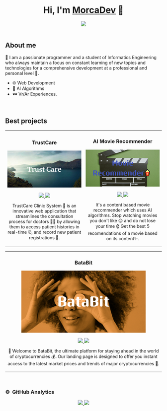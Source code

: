 <div align="center">
<h1 align="center">Hi, I'm <a href="https://www.instagram.com/morca_dev/">MorcaDev</a> 👋</h1>
<img src="https://i.ibb.co/3hzPJ7J/banner.png">
</div>
<br/>

## About me
📢 I am a passionate programmer and a student of Informatics Engineering who always maintain a focus on constant learning of new topics and technologies for a comprehensive development at a professional and personal level 🦾. 
- 🌐 Web Development
- 🤖 AI Algorithms
- 🕶️ Vr/Ar Experiences.

<br/>

## Best projects
<table>
<tr>
  
<td width="50%">
<h3 align="center">TrustCare</h3>
<div align="center">
<a href="https://github.com/MorcaDev/TrustCare" target="_blank"><img src="https://raw.githubusercontent.com/MorcaDev/TrustCare/master/Demos/banner.png" width="400" alt="Clinic Web System"></a>
<p>
<a href="https://github.com/MorcaDev/TrustCare" target="_blank">
<img src="https://img.shields.io/badge/CODE-ff9?style=for-the-badge&logo=github&logoColor=black">
</a>
<a href="https://morcadev.github.io/TrustCare" target="_blank">
<img src="https://img.shields.io/badge/-WEB-green?style=for-the-badge&color=fbfc40">
</a>
</p>
<p>TrustCare Clinic System 🥼 is an innovative web application that streamlines the consultation process for doctors 👨‍⚕️ by allowing them to access patient histories in real-time ⏰, and record new patient registrations 📙.</p>
</div>                                                                                  
</td>

<td width="50%">
<h3 align="center">AI Movie Recommender</h3>
<div align="center">
<a href="https://github.com/MorcaDev/MovieRecommender" target="_blank"><img src="https://github.com/MorcaDev/MovieRecommender/blob/master/Assets/banner.png" width="400" alt="Clinic System Based on Web"></a>
<p>
<a href="https://github.com/MorcaDev/MovieRecommender" target="_blank">
<img src="https://img.shields.io/badge/CODE-ff9?style=for-the-badge&logo=github&logoColor=black">
</a>
<a href="#" target="_blank">
<img src="https://img.shields.io/badge/-WEB-green?style=for-the-badge&color=fbfc40">
</a>
</p>
<p>It's a content based movie recommender which uses AI algorithms. Stop watching movies you don't like 😔 and do not lose your time ⌚  Get the best 5 recomendations of a movie based on its content✨.</p>
</div>
</td>
</tr>

</table> 

<table>
<tr>
  
<td width="50%">
<h3 align="center">BataBit</h3>
<div align="center">
<a href="https://github.com/MorcaDev/BataBit" target="_blank"><img src="https://github.com/MorcaDev/BataBit/blob/master/Assets/banner.png" width="400" alt="Criptocurrency lading page"></a>
<p>
<a href="https://github.com/MorcaDev/BataBit" target="_blank">
<img src="https://img.shields.io/badge/CODE-ff9?style=for-the-badge&logo=github&logoColor=black">
</a>
<a href="https://morcadev.github.io/BataBit" target="_blank">
<img src="https://img.shields.io/badge/-WEB-green?style=for-the-badge&color=fbfc40">
</a>
</p>
<p>👋 Welcome to BataBit, the ultimate platform for staying ahead in the world of cryptocurrencies 💰. Our landing page is designed to offer you instant access to the latest market prices and trends of major cryptocurrencies 🤑.</p>
</div>                                                                                  
</td>

</tr>

</table> 

</div>
<br>      

### ⚙️ &nbsp;GitHub Analytics

<p align="center">
<a href="https://github.com/MorcaDev">
  <img height="180em" src="https://github-readme-stats-eight-theta.vercel.app/api?username=MorcaDev&show_icons=true&theme=algolia&include_all_commits=true&count_private=true"/>
  <img height="180em" src="https://github-readme-stats-eight-theta.vercel.app/api/top-langs/?username=MorcaDev&layout=compact&langs_count=8&theme=algolia"/>
</a>
</p>
